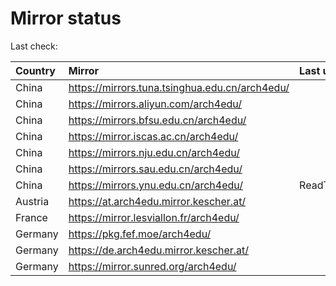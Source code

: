 <script src="./time.js"></script>
# Mirror status
Last check: <script type="text/javascript">localize(1680258000.340239);</script>

|Country|Mirror|Last update|
|:------|:-----|:----------|
|China|https://mirrors.tuna.tsinghua.edu.cn/arch4edu/|<script type="text/javascript">localize(1680244455);</script>|
|China|https://mirrors.aliyun.com/arch4edu/|<script type="text/javascript">localize(1680201153);</script>|
|China|https://mirrors.bfsu.edu.cn/arch4edu/|<script type="text/javascript">localize(1680201153);</script>|
|China|https://mirror.iscas.ac.cn/arch4edu/|<script type="text/javascript">localize(1680244455);</script>|
|China|https://mirrors.nju.edu.cn/arch4edu/|<script type="text/javascript">localize(1680158113);</script>|
|China|https://mirrors.sau.edu.cn/arch4edu/|<script type="text/javascript">localize(1673850842);</script>|
|China|https://mirrors.ynu.edu.cn/arch4edu/|ReadTimeout|
|Austria|https://at.arch4edu.mirror.kescher.at/|<script type="text/javascript">localize(1680201153);</script>|
|France|https://mirror.lesviallon.fr/arch4edu/|<script type="text/javascript">localize(1680201153);</script>|
|Germany|https://pkg.fef.moe/arch4edu/|<script type="text/javascript">localize(1680201153);</script>|
|Germany|https://de.arch4edu.mirror.kescher.at/|<script type="text/javascript">localize(1680201153);</script>|
|Germany|https://mirror.sunred.org/arch4edu/|<script type="text/javascript">localize(1680201153);</script>|

<script src="./tablefilter/tablefilter.js"></script>
<script src="./table.js"></script>